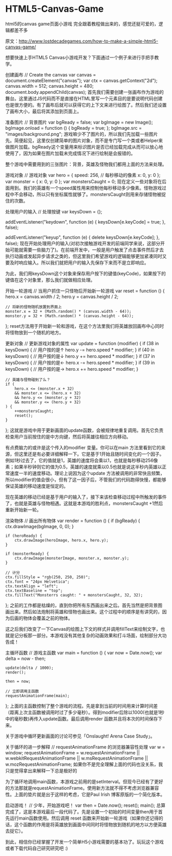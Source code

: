 # HTML5-Canvas-Game
html5的canvas game页面小游戏
完全跟着教程做出来的，感觉还挺可爱的，逻辑都差不多


原文：http://www.lostdecadegames.com/how-to-make-a-simple-html5-canvas-game/

想要快速上手HTML5 Canvas小游戏开发？下面通过一个例子来进行手把手教学。

创建画布
// Create the canvas
var canvas = document.createElement("canvas");
var ctx = canvas.getContext("2d");
canvas.width = 512;
canvas.height = 480;
document.body.appendChild(canvas);
首先我们需要创建一张画布作为游戏的舞台。这里通过JS代码而不是直接在HTML里写一个<canvas>元素目的是要说明代码创建也是很方便的。有了画布后就可以获得它的上下文来进行绘图了。然后我们还设置了画布大小，最后将其添加到页面上。

准备图片
// 背景图片
var bgReady = false;
var bgImage = new Image();
bgImage.onload = function () {
    bgReady = true;
};
bgImage.src = "images/background.png";
游戏嘛少不了图片的，所以我们先加载一些图片先。简便起见，这里仅创建简单的图片对象，而不是专门写一个类或者Helper来做图片加载。bgReady这个变量用来标识图片是否已经加载完成从而可以放心地使用了，因为如果在图片加载未完成情况下进行绘制是会报错的。

整个游戏中需要用到的三张图片：背景，英雄及怪物我们都用上面的方法来处理。

游戏对象
// 游戏对象
var hero = {
    speed: 256, // 每秒移动的像素
    x: 0,
    y: 0
};
var monster = {
    x: 0,
    y: 0
};
var monstersCaught = 0;
现在定义一些对象将在后面用到。我们的英雄有一个speed属性用来控制他每秒移动多少像素。怪物游戏过程中不会移动，所以只有坐标属性就够了。monstersCaught则用来存储怪物被捉住的次数。

处理用户的输入
// 处理按键
var keysDown = {};

addEventListener("keydown", function (e) {
    keysDown[e.keyCode] = true;
}, false);

addEventListener("keyup", function (e) {
    delete keysDown[e.keyCode];
}, false);
现在开始处理用户的输入(对初次接触游戏开发的前端同学来说，这部分开始可能就需要一些脑力了)。在前端开发中，一般是用户触发了点击事件然后才去执行动画或发起异步请求之类的，但这里我们希望游戏的逻辑能够更加紧凑同时又要及时响应输入。所以我们就把用户的输入先保存下来而不是立即响应。

为此，我们用keysDown这个对象来保存用户按下的键值(keyCode)，如果按下的键值在这个对象里，那么我们就做相应处理。

开始一轮游戏
// 当用户抓住一只怪物后开始新一轮游戏
var reset = function () {
    hero.x = canvas.width / 2;
    hero.y = canvas.height / 2;

    // 将新的怪物随机放置到界面上
    monster.x = 32 + (Math.random() * (canvas.width - 64));
    monster.y = 32 + (Math.random() * (canvas.height - 64));
};
reset方法用于开始新一轮和游戏，在这个方法里我们将英雄放回画布中心同时将怪物放到一个随机的地方。

更新对象
// 更新游戏对象的属性
var update = function (modifier) {
    if (38 in keysDown) { // 用户按的是↑
        hero.y -= hero.speed * modifier;
    }
    if (40 in keysDown) { // 用户按的是↓
        hero.y += hero.speed * modifier;
    }
    if (37 in keysDown) { // 用户按的是←
        hero.x -= hero.speed * modifier;
    }
    if (39 in keysDown) { // 用户按的是→
        hero.x += hero.speed * modifier;
    }

    // 英雄与怪物碰到了么？
    if (
        hero.x <= (monster.x + 32)
        && monster.x <= (hero.x + 32)
        && hero.y <= (monster.y + 32)
        && monster.y <= (hero.y + 32)
    ) {
        ++monstersCaught;
        reset();
    }
};
这就是游戏中用于更新画面的update函数，会被规律地重复调用。首先它负责检查用户当前按住的是中方向键，然后将英雄往相应方向移动。

有点费脑力的或许是这个传入的modifier 变量。你可以在main 方法里看到它的来源，但这里还是有必要详细解释一下。它是基于1开始且随时间变化的一个因子。例如1秒过去了，它的值就是1，英雄的速度将会乘以1，也就是每秒移动256像素；如果半秒钟则它的值为0.5，英雄的速度就乘以0.5也就是说这半秒内英雄以正常速度一半的速度移动。理论上说因为这个update 方法被调用的非常快且频繁，所以modifier的值会很小，但有了这一因子后，不管我们的代码跑得快慢，都能够保证英雄的移动速度是恒定的。

现在英雄的移动已经是基于用户的输入了，接下来该检查移动过程中所触发的事件了，也就是英雄与怪物相遇。这就是本游戏的胜利点，monstersCaught +1然后重新开始新一轮。

渲染物体
// 画出所有物体
var render = function () {
    if (bgReady) {
        ctx.drawImage(bgImage, 0, 0);
    }

    if (heroReady) {
        ctx.drawImage(heroImage, hero.x, hero.y);
    }

    if (monsterReady) {
        ctx.drawImage(monsterImage, monster.x, monster.y);
    }

    // 计分
    ctx.fillStyle = "rgb(250, 250, 250)";
    ctx.font = "24px Helvetica";
    ctx.textAlign = "left";
    ctx.textBaseline = "top";
    ctx.fillText("Monsterrs caught: " + monstersCaught, 32, 32);
};
之前的工作都是枯燥的，直到你把所有东西画出来之后。首先当然是把背景图画出来。然后如法炮制将英雄和怪物也画出来。这个过程中的顺序是有讲究的，因为后画的物体会覆盖之前的物体。

这之后我们改变了一下Canvas的绘图上下文的样式并调用fillText来绘制文字，也就是记分板那一部分。本游戏没有其他复杂的动画效果和打斗场面，绘制部分大功告成！

主循环函数
// 游戏主函数
var main = function () {
    var now = Date.now();
    var delta = now - then;

    update(delta / 1000);
    render();

    then = now;

    // 立即调用主函数
    requestAnimationFrame(main);
};
上面的主函数控制了整个游戏的流程。先是拿到当前的时间用来计算时间差（距离上次主函数被调用时过了多少毫秒）。得到modifier后除以1000(也就是1秒中的毫秒数)再传入update函数。最后调用render 函数并且将本次的时间保存下来。

关于游戏中循环更新画面的讨论可参见「Onslaught! Arena Case Study」。

关于循环的进一步解释
// requestAnimationFrame 的浏览器兼容性处理
var w = window;
requestAnimationFrame = w.requestAnimationFrame || w.webkitRequestAnimationFrame || w.msRequestAnimationFrame || w.mozRequestAnimationFrame;
如果你不是完全理解上面的代码也没关系，我只是觉得拿出来解释一下总是极好的

为了循环地调用main函数，本游戏之前用的是setInterval。但现今已经有了更好的方法那就是requestAnimationFrame。使用新方法就不得不考虑浏览器兼容性。上面的垫片就是出于这样的考虑，它是Paul Irish 博客原版的一个简化版本。

启动游戏！
// 少年，开始游戏吧！
var then = Date.now();
reset();
main();
总算完成了，这是本游戏最后一段代码了。先是设置一个初始的时间变量then用于首先运行main函数使用。然后调用 reset 函数来开始新一轮游戏（如果你还记得的话，这个函数的作用是将英雄放到画面中间同时将怪物放到随机的地方以方便英雄去捉它）。

到此，相信你已经掌握了开发一个简单H5小游戏需要的基本功了。玩玩这个游戏或者下载代码自己研究研究吧 :)
